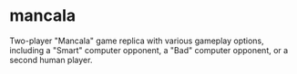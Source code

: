 # mancala
Two-player "Mancala" game replica with various gameplay options, including a "Smart" computer opponent, a "Bad" computer opponent, or a second human player.
